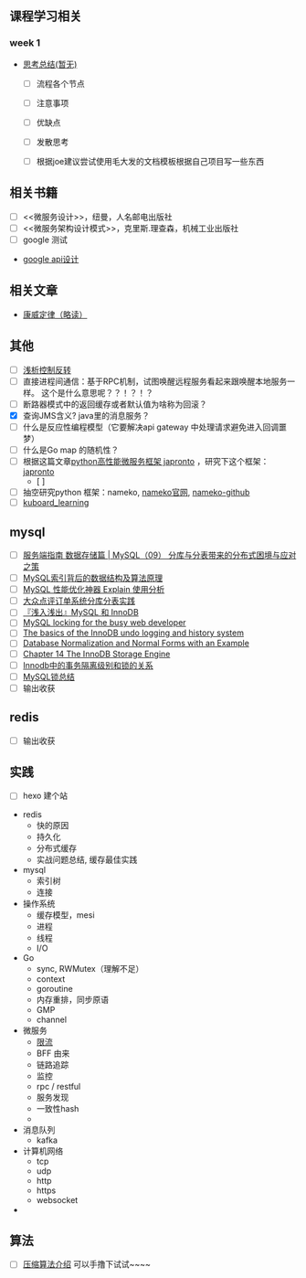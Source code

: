 ## 课程学习相关

### week 1
- [思考总结(暂无)]()
  - [ ] 流程各个节点
  - [ ] 注意事项
  - [ ] 优缺点
  - [ ] 发散思考
  - [ ] 根据joe建议尝试使用毛大发的文档模板根据自己项目写一些东西


## 相关书籍
- [ ]  <<微服务设计>>，纽曼，人名邮电出版社
- [ ]  <<微服务架构设计模式>>，克里斯.理查森，机械工业出版社
- [ ] google 测试
- [google api设计](https://cloud.google.com/apis/design)

## 相关文章
- [康威定律（略读）](https://segmentfault.com/a/1190000011118897)


## 其他
- [ ] [浅析控制反转](https://zhuanlan.zhihu.com/p/60995312)
- [ ] 直接进程间通信：基于RPC机制，试图唤醒远程服务看起来跟唤醒本地服务一样。 这个是什么意思呢？？！？！？
- [ ] 断路器模式中的返回缓存或者默认值为啥称为回滚？
- [X] 查询JMS含义? java里的消息服务？
- [ ] 什么是反应性编程模型（它要解决api gateway 中处理请求避免进入回调噩梦）
- [ ] 什么是Go map 的随机性？
- [ ] 根据这篇文章[python高性能微服务框架 japronto](https://www.jianshu.com/p/7483a869ff21) ，研究下这个框架：[japronto](https://github.com/squeaky-pl/japronto)
    - [ ]
- [ ] 抽空研究python 框架：nameko, [nameko官网](https://nameko.readthedocs.io/en/stable/what_is_nameko.html), [nameko-github](https://github.com/nameko/nameko) 
- [ ] [kuboard_learning](https://kuboard.cn/learning/)

## mysql
- [ ] [服务端指南 数据存储篇 | MySQL（09） 分库与分表带来的分布式困境与应对之策](http://blog.720ui.com/2017/mysql_core_09_multi_db_table2/)
- [ ] [MySQL索引背后的数据结构及算法原理](http://blog.codinglabs.org/articles/theory-of-mysql-index.html)
- [ ] [MySQL 性能优化神器 Explain 使用分析](https://segmentfault.com/a/1190000008131735)
- [ ] [大众点评订单系统分库分表实践](https://tech.meituan.com/2016/11/18/dianping-order-db-sharding.html)
- [ ] [『浅入浅出』MySQL 和 InnoDB](https://draveness.me/mysql-innodb/)
- [ ] [MySQL locking for the busy web developer](https://www.brightbox.com/blog/2013/10/31/on-mysql-locks/)
- [ ] [The basics of the InnoDB undo logging and history system](https://blog.jcole.us/2014/04/16/the-basics-of-the-innodb-undo-logging-and-history-system/)
- [ ] [Database Normalization and Normal Forms with an Example](https://aksakalli.github.io/2012/03/12/database-normalization-and-normal-forms-with-an-example.html)
- [ ] [Chapter 14 The InnoDB Storage Engine](https://dev.mysql.com/doc/refman/5.7/en/innodb-storage-engine.html)
- [ ] [Innodb中的事务隔离级别和锁的关系](https://tech.meituan.com/2014/08/20/innodb-lock.html)
- [ ] [MySQL锁总结](https://zhuanlan.zhihu.com/p/29150809)
- [ ] 输出收获

## redis
- [ ] 输出收获


## 实践
- [ ] hexo 建个站
- redis
  - 快的原因
  - 持久化
  - 分布式缓存
  - 实战问题总结, 缓存最佳实践
- mysql
  - 索引树
  - 连接
- 操作系统
  - 缓存模型，mesi
  - 进程
  - 线程
  - I/O
- Go
  - sync, RWMutex（理解不足）
  - context
  - goroutine
  - 内存重排，同步原语
  - GMP
  - channel
- 微服务
  - [限流](./algorithm-prac/limit_algorithem/限流算法.md)
  - BFF 由来
  - 链路追踪
  - 监控
  - rpc / restful
  - 服务发现
  - 一致性hash
  - 
- 消息队列
  - kafka
- 计算机网络
  - tcp
  - udp 
  - http
  - https
  - websocket
- 

## 算法
- [ ] [压缩算法介绍](https://ng-tech.icu/Algorithm-Series/#/%E5%8E%8B%E7%BC%A9/GZip) 可以手撸下试试~~~~



